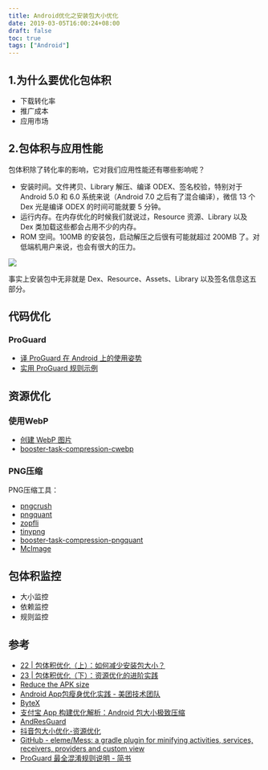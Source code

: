 ```yaml
---
title: Android优化之安装包大小优化
date: 2019-03-05T16:00:24+08:00
draft: false
toc: true
tags: ["Android"]
---
```

## 1.为什么要优化包体积

* 下载转化率
* 推广成本
* 应用市场



## 2.包体积与应用性能

包体积除了转化率的影响，它对我们应用性能还有哪些影响呢？
* 安装时间。文件拷贝、Library 解压、编译 ODEX、签名校验，特别对于 Android 5.0 和 6.0 系统来说（Android 7.0 之后有了混合编译），微信 13 个 Dex 光是编译 ODEX 的时间可能就要 5 分钟。
* 运行内存。在内存优化的时候我们就说过，Resource 资源、Library 以及 Dex 类加载这些都会占用不少的内存。
* ROM 空间。100MB 的安装包，启动解压之后很有可能就超过 200MB 了。对低端机用户来说，也会有很大的压力。

![](/images/apk-size-reduce-1.png)

事实上安装包中无非就是 Dex、Resource、Assets、Library 以及签名信息这五部分。


## 代码优化

### ProGuard

* [译 ProGuard 在 Android 上的使用姿势](https://dieyidezui.com/troubleshooting-proguard-issues-on-android/)
* [实用 ProGuard 规则示例](https://github.com/xitu/gold-miner/blob/master/TODO1/practical-proguard-rules-examples.md)


## 资源优化

### 使用WebP

* [创建 WebP 图片](https://developer.android.com/studio/write/convert-webp)
* [booster-task-compression-cwebp](https://booster.johnsonlee.io/feature/shrink/webp-compression.html)


### PNG压缩

PNG压缩工具：
* [pngcrush](https://pmt.sourceforge.io/pngcrush/)
* [pngquant](https://pngquant.org/)
* [zopfli](https://github.com/google/zopfli)
* [tinypng](https://tinypng.com/)
* [booster-task-compression-pngquant](https://booster.johnsonlee.io/feature/shrink/png-compression.html)
* [McImage](https://github.com/smallSohoSolo/McImage)

## 包体积监控

* 大小监控
* 依赖监控
* 规则监控


## 参考
* [22 | 包体积优化（上）：如何减少安装包大小？](https://time.geekbang.org/column/article/81202)
* [23 | 包体积优化（下）：资源优化的进阶实践](https://time.geekbang.org/column/article/81483)
* [Reduce the APK size](https://developer.android.com/topic/performance/reduce-apk-size)
* [Android App包瘦身优化实践 - 美团技术团队](https://tech.meituan.com/2017/04/07/android-shrink-overall-solution.html)
* [ByteX](https://github.com/bytedance/ByteX)
* [支付宝 App 构建优化解析：Android 包大小极致压缩](https://mp.weixin.qq.com/s/_gnT2kjqpfMFs0kqAg4Qig)
* [AndResGuard](https://github.com/shwenzhang/AndResGuard)
* [抖音包大小优化-资源优化](https://juejin.im/post/6844904106696376334)
* [GitHub - eleme/Mess: a gradle plugin for minifying activities, services, receivers, providers and custom view](https://github.com/eleme/Mess)
* [ProGuard 最全混淆规则说明 - 简书](https://www.jianshu.com/p/b471db6a01af)
